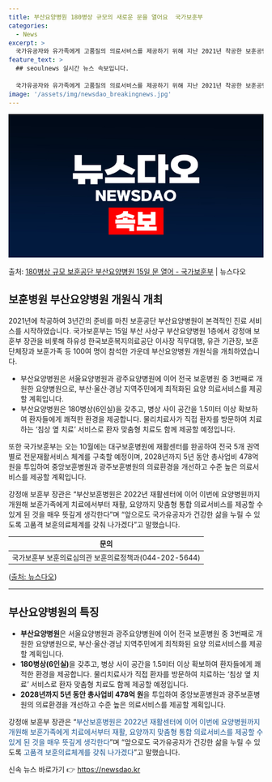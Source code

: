 ```yaml
---
title: 부산요양병원 180병상 규모의 새로운 문을 열어요  국가보훈부
categories:
  - News
excerpt: >
  국가유공자와 유가족에게 고품질의 의료서비스를 제공하기 위해 지난 2021년 착공한 보훈공단 부산요양병원이 3…
feature_text: >
  ## seoulnews 실시간 뉴스 속보입니다.

  국가유공자와 유가족에게 고품질의 의료서비스를 제공하기 위해 지난 2021년 착공한 보훈공단 부산요양병원이 3…
image: '/assets/img/newsdao_breakingnews.jpg'
---
```


![뉴스다오 속보](/assets/img/newsdao_breakingnews.jpg)

<p>출처: <a href="https://newsdao.kr/3353" rel="dofollow">180병상 규모 보훈공단 부산요양병원 15일 문 열어 - 국가보훈부</a> | 뉴스다오</p>

<h2 data-ke-size="size26">보훈병원 부산요양병원 개원식 개최</h2>
<p>2021년에 착공하여 3년간의 준비를 마친 보훈공단 부산요양병원이 본격적인 진료 서비스를 시작하였습니다. 국가보훈부는 15일 부산 사상구 부산요양병원 1층에서 강정애 보훈부 장관을 비롯해 하유성 한국보훈복지의료공단 이사장 직무대행, 유관 기관장, 보훈단체장과 보훈가족 등 100여 명이 참석한 가운데 부산요양병원 개원식을 개최하였습니다.</p>
<ul>
<li>부산요양병원은 서울요양병원과 광주요양병원에 이어 전국 보훈병원 중 3번째로 개원한 요양병원으로, 부산·울산·경남 지역주민에게 최적화된 요양 의료서비스를 제공할 계획입니다.</li>
<li>부산요양병원은 180병상(6인실)을 갖추고, 병상 사이 공간을 1.5미터 이상 확보하여 환자들에게 쾌적한 환경을 제공합니다. 물리치료사가 직접 환자를 방문하여 치료하는 ‘침상 옆 치료’ 서비스로 환자 맞춤형 치료도 함께 제공할 예정입니다.</li>
</ul>
<p>또한 국가보훈부는 오는 10월에는 대구보훈병원에 재활센터를 완공하여 전국 5개 권역별로 전문재활서비스 체계를 구축할 예정이며, 2028년까지 5년 동안 총사업비 478억 원을 투입하여 중앙보훈병원과 광주보훈병원의 의료환경을 개선하고 수준 높은 의료서비스를 제공할 계획입니다.</p>
<p>강정애 보훈부 장관은 “부산보훈병원은 2022년 재활센터에 이어 이번에 요양병원까지 개원해 보훈가족에게 치료에서부터 재활, 요양까지 맞춤형 통합 의료서비스를 제공할 수 있게 된 것을 매우 뜻깊게 생각한다”며 “앞으로도 국가유공자가 건강한 삶을 누릴 수 있도록 고품격 보훈의료체계를 갖춰 나가겠다”고 말했습니다.</p>
<table>
<thead>
<tr>
<th style="text-align: center;">문의</th>
</tr>
</thead>
<tbody>
<tr>
<td style="text-align: center;">국가보훈부 보훈의료심의관 보훈의료정책과(044-202-5644)</td>
</tr>
</tbody>
</table>
<p>(<a href="https://newsdao.kr/3353">출처: 뉴스다오</a>)</p>
<hr>
<h2 data-ke-size="size26">부산요양병원의 특징</h2>
<ul>
<li><b>부산요양병원</b>은 서울요양병원과 광주요양병원에 이어 전국 보훈병원 중 3번째로 개원한 요양병원으로, 부산·울산·경남 지역주민에게 최적화된 요양 의료서비스를 제공할 계획입니다.</li>
<li><b>180병상(6인실)</b>을 갖추고, 병상 사이 공간을 1.5미터 이상 확보하여 환자들에게 쾌적한 환경을 제공합니다. 물리치료사가 직접 환자를 방문하여 치료하는 ‘침상 옆 치료’ 서비스로 환자 맞춤형 치료도 함께 제공할 예정입니다.</li>
<li><b>2028년까지 5년 동안 총사업비 478억 원</b>을 투입하여 중앙보훈병원과 광주보훈병원의 의료환경을 개선하고 수준 높은 의료서비스를 제공할 계획입니다.</li>
</ul>
<p>강정애 보훈부 장관은 “<span style="color: #1a5490;">부산보훈병원은 2022년 재활센터에 이어 이번에 요양병원까지 개원해 보훈가족에게 치료에서부터 재활, 요양까지 맞춤형 통합 의료서비스를 제공할 수 있게 된 것을 매우 뜻깊게 생각한다</span>”며 “앞으로도 국가유공자가 건강한 삶을 누릴 수 있도록 <span style="color: #1a5490;">고품격 보훈의료체계를 갖춰 나가겠다</span>”고 말했습니다.</p>
 

신속 뉴스 바로가기 👉 <a href="https://newsdao.kr" rel="dofollow">https://newsdao.kr</a>


